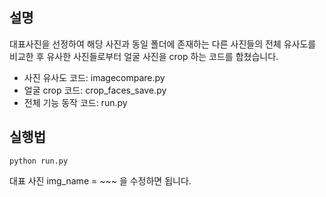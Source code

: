 ## 설명

대표사진을 선정하여 해당 사진과 동일 폴더에 존재하는 다른 사진들의 전체 유사도를 비교한 후 유사한 사진들로부터 얼굴 사진을 crop 하는 코드를 합쳤습니다.

- 사진 유사도 코드: imagecompare.py
- 얼굴 crop 코드: crop_faces_save.py
- 전체 기능 동작 코드: run.py

## 실행법

```
python run.py
```

대표 사진 img_name = ~~~ 을 수정하면 됩니다.
